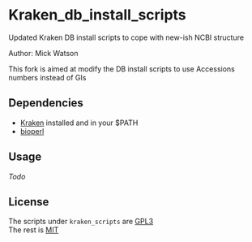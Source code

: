 # Kraken_db_install_scripts

Updated Kraken DB install scripts to cope with new-ish NCBI structure

Author: Mick Watson

This fork is aimed at modify the DB install scripts to use Accessions numbers
instead of GIs

## Dependencies

* [Kraken](https://github.com/DerrickWood/kraken) installed and in your $PATH
* [bioperl](http://bioperl.org)

## Usage

*Todo*

## License

The scripts under `kraken_scripts` are
[GPL3](kraken_shell_scripts/LICENSE.txt)  
The rest is [MIT](LICENSE.txt)

